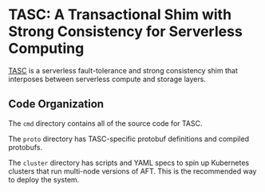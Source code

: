 # TASC: A Transactional Shim with Strong Consistency for Serverless Computing

[TASC](https://github.com/saurav-c/aftsi) is a serverless fault-tolerance and strong consistency shim that interposes between serverless compute and storage layers.

## Code Organization

The `cmd` directory contains all of the source code for TASC.

The `proto` directory has TASC-specific protobuf definitions and compiled protobufs.

The `cluster` directory has scripts and YAML specs to spin up Kubernetes clusters that run multi-node versions of AFT. This is the recommended way to deploy the system.
